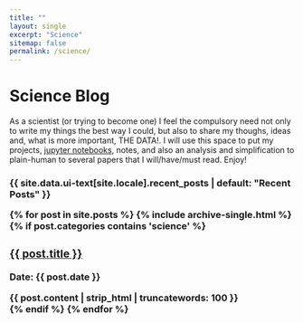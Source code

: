 ```yaml
---
title: ""
layout: single
excerpt: "Science"
sitemap: false
permalink: /science/
---
```


Science Blog
===============
As a scientist (or trying to become one) I feel the compulsory need not only to write my things the best way I could, but also to 
share my thoughs, ideas and, what is more important, THE DATA!.
I will use this space to put my projects, [jupyter notebooks](http://jupyter-notebook.readthedocs.io/en/latest/), notes, and also
an analysis and simplification to plain-human to several papers that I will/have/must read. Enjoy!


<h3 class="archive__subtitle">{{ site.data.ui-text[site.locale].recent_posts | default: "Recent Posts" }}

{% for post in site.posts %}
  {% include archive-single.html %}
  {% if post.categories contains 'science' %}
	<div class="post">
		<h3 class="title"><a href="{{ post.url }}">{{ post.title }}</a></h3>
		<p class="meta">Date: {{ post.date }}</p>
		<div class="entry">
			{{ post.content | strip_html | truncatewords: 100 }}
		</div>
	</div>
  {% endif %}
{% endfor %}


</h3>






